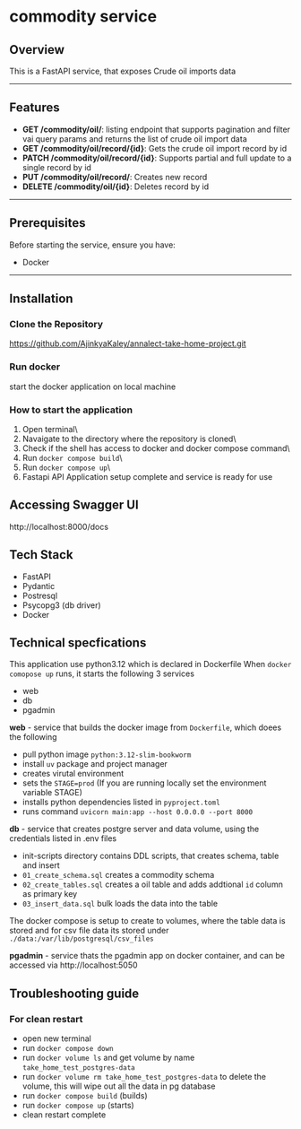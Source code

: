 # commodity service

## Overview
This is a FastAPI service, that exposes Crude oil imports data

---

## Features
- **GET /commodity/oil/**: listing endpoint that supports pagination and filter vai query params and returns the list of crude oil import data
- **GET /commodity/oil/record/{id}**: Gets the crude oil import record by id
- **PATCH /commodity/oil/record/{id}**: Supports partial and full update to a single record by id
- **PUT /commodity/oil/record/**: Creates new record
- **DELETE /commodity/oil/{id}**: Deletes record by id 

---

## Prerequisites
Before starting the service, ensure you have:
- Docker

---

## Installation

### Clone the Repository
https://github.com/AjinkyaKaley/annalect-take-home-project.git

### Run docker
start the docker application on local machine

### How to start the application
1. Open terminal\
2. Navaigate to the directory where the repository is cloned\
3. Check if the shell has access to docker and docker compose command\
4. Run `docker compose build`\
5. Run `docker compose up`\
6. Fastapi API Application setup complete and service is ready for use

## Accessing Swagger UI
http://localhost:8000/docs


## Tech Stack
- FastAPI
- Pydantic
- Postresql
- Psycopg3 (db driver)
- Docker

## Technical specfications 

This application use python3.12 which is declared in Dockerfile
When `docker comopose up` runs, it starts the following 3 services
- web
- db
- pgadmin

**web** - service that builds the docker image from `Dockerfile`, which doees the following
- pull python image `python:3.12-slim-bookworm`
- install `uv` package and project manager
- creates virutal environment
- sets the `STAGE=prod` (If you are running locally set the environment variable STAGE)
- installs python dependencies listed in `pyproject.toml`
- runs command `uvicorn main:app --host 0.0.0.0 --port 8000`

**db** - service that creates postgre server and data volume, using the credentials listed in .env files
- init-scripts directory contains DDL scripts, that creates schema, table and insert
- `01_create_schema.sql` creates a commodity schema
- `02_create_tables.sql` creates a oil table and adds addtional `id` column as primary key
- `03_insert_data.sql` bulk loads the data into the table

The docker compose is setup to create to volumes, where the table data is stored and for csv file data its stored under `./data:/var/lib/postgresql/csv_files`

**pgadmin** - service thats the pgadmin app on docker container, and can be accessed via http://localhost:5050


## Troubleshooting guide
### For clean restart
- open new terminal
- run `docker compose down`
- run `docker volume ls` and get volume by name `take_home_test_postgres-data`
- run `docker volume rm take_home_test_postgres-data` to delete the volume, this will wipe out all the data in pg database
- run `docker compose build` (builds)
- run `docker compose up`   (starts)
- clean restart complete